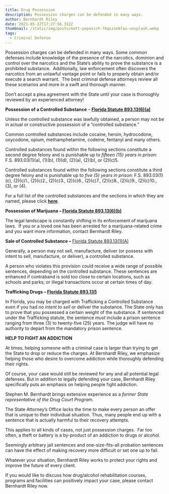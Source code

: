 ```yaml
---
title: Drug Possession
description: Possession charges can be defended in many ways.
author: Bernhardt Riley
date: 2021-05-22T17:27:56.332Z
thumbnail: /static/img/posts/matt-popovich-7mqszse6fau-unsplash.webp
tags:
  - Criminal Defense
---
```

Possession charges can be defended in many ways. Some common defenses include knowledge of the presence of the narcotics, dominion and control over the narcotics and the State’s ability to prove the substance is a prohibited substance.  Additionally, law enforcement often discovers the narcotics from an unlawful vantage point or fails to properly obtain and/or execute a search warrant.  The best criminal defense attorneys review all these scenarios and more in a swift and thorough manner.

Don’t accept a plea agreement with the State until your case is thoroughly reviewed by an experienced attorney!

**Possession of a Controlled Substance** – **[Florida Statute 893.13(6)(a)](http://www.leg.state.fl.us/Statutes/index.cfm?App_mode=Display_Statute&URL=0800-0899/0893/Sections/0893.13.html)**

Unless the controlled substance was lawfully obtained, a person may not be in actual or constructive possession of a “controlled substance.”

Common controlled substances include cocaine, heroin, hydrocodone, oxycodone, opium, methamphetamine, codeine, fentanyl and many others.

Controlled substances found within the following sections constitute a second degree felony and is punishable up to *fifteen (15) years in prison*: F.S. 893.03(1)(a), (1)(b), (1)(d), (2)(a), (2)(b), or (2)(c)5.

Controlled substances found within the following sections constitute a third degree felony and is punishable up to *five (5) years in prison*: F.S. 893.03(1)(c), (2)(c)1., (2)(c)2., (2)(c)3., (2)(c)6., (2)(c)7., (2)(c)8., (2)(c)9., (2)(c)10., (3), or (4).

For a full list of the controlled substances and the sections in which they are named, please click **[here](http://www.leg.state.fl.us/Statutes/index.cfm?App_mode=Display_Statute&Search_String=&URL=0800-0899/0893/Sections/0893.03.html)**.

**Possession of Marijuana – [Florida Statute 893.13(6)(b)](http://www.leg.state.fl.us/Statutes/index.cfm?App_mode=Display_Statute&URL=0800-0899/0893/Sections/0893.13.html)**

The legal landscape is constantly shifting in its enforcement of marijuana laws.  If you or a loved one has been arrested for a marijuana-related crime and you want more information, contact Bernhardt Riley.

**Sale of Controlled Substance –** [Florida Statute 893.13(1)(A)](http://www.leg.state.fl.us/Statutes/index.cfm?App_mode=Display_Statute&URL=0800-0899/0893/Sections/0893.13.html)

Generally, a person may not sell, manufacture, deliver (or possess with intent to sell, manufacture, or deliver), a controlled substance.

A person who violates this provision could receive a wide range of possible sentences, depending on the controlled substance. These sentences are enhanced if contraband is sold too close to certain locations, such as schools and parks; or illegal transactions occur at certain times of day.

**Trafficking Drugs – [Florida Statute 893.135](http://www.leg.state.fl.us/STATUTES/index.cfm?App_mode=Display_Statute&URL=0800-0899/0893/Sections/0893.135.html)**

In Florida, you may be charged with Trafficking a Controlled Substance e*ven* if you had *no intent to sell* or deliver the substance. The State only has to prove that you possessed a certain weight of the substance. If sentenced under the Trafficking statute, the sentence *must* include a prison sentence ranging from three (3) to twenty-five (25) years. The judge will have no authority to depart from the mandatory prison sentence.

**HELP TO FIGHT AN ADDICTION**

At times, helping someone with a criminal case is larger than trying to get the State to drop or reduce the charges. At Bernhardt Riley, we emphasize helping those who desire to overcome addiction while thoroughly defending their rights.

Of course, your case would still be reviewed for any and all potential legal defenses. But in addition to legally defending your case, Bernhardt Riley specifically puts an emphasis on helping people fight addiction.

Stephen M. Bernhardt brings extensive experience as a *former State representative of the Drug Court Program*.

The State Attorney’s Office lacks the time to make every person an offer that is unique to their individual situation. Thus, many people end up with a sentence that is actually harmful to their recovery attempts.

This applies to all kinds of cases, not just possession charges.  Far too often, a theft or battery is a by-product of an addiction to drugs or alcohol.

Seemingly arbitrary jail sentences and one-size-fits-all probation sentences can have the effect of making recovery more difficult or set one up to fail.

Whatever your situation, Bernhardt Riley works to protect your rights and improve the future of every client.

If you would like to discuss how drug/alcohol rehabilitation courses, programs and facilities can positively impact your case, please contact Bernhardt Riley now.